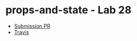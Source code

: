 # props-and-state - Lab 28
* [Submission PR]()
* [Travis](https://travis-ci.com/401-advanced-javascript-donna/props-and-state)
